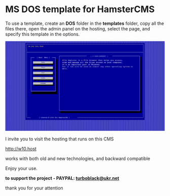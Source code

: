 
# MS DOS template for HamsterCMS

To use a template, create an **DOS** folder in the **templates** folder, copy all the files there, open the admin panel on the hosting, select the page, and specify this template in the options.

![this is what theme looks like](https://github.com/turboblack/HamsterCMS_author-s_DOS_template/blob/main/dos_screenshot.png)


I invite you to visit the hosting that runs on this CMS

http://w10.host

works with both old and new technologies, and backward compatible

Enjoy your use.

**to support the project - PAYPAL: turboblack@ukr.net**

thank you for your attention
